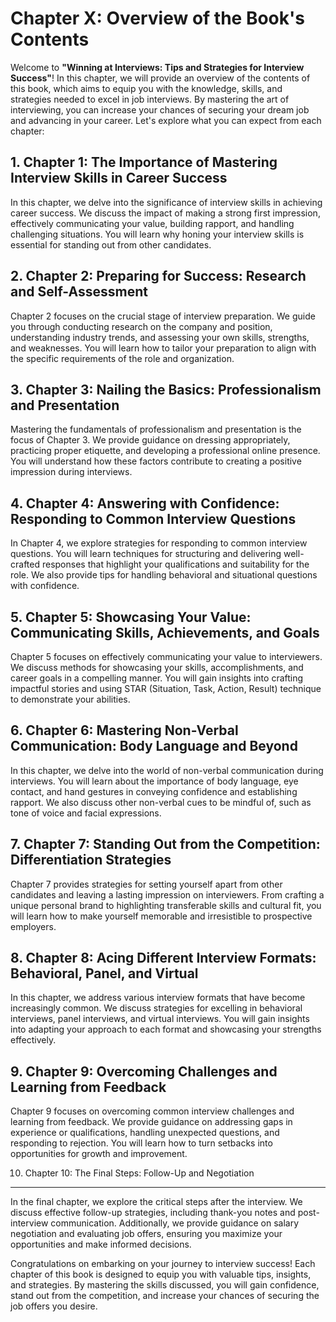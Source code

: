 Chapter X: Overview of the Book's Contents
==========================================

Welcome to **"Winning at Interviews: Tips and Strategies for Interview Success"**! In this chapter, we will provide an overview of the contents of this book, which aims to equip you with the knowledge, skills, and strategies needed to excel in job interviews. By mastering the art of interviewing, you can increase your chances of securing your dream job and advancing in your career. Let's explore what you can expect from each chapter:

1\. Chapter 1: The Importance of Mastering Interview Skills in Career Success
----------------------------------------------------------------------------

In this chapter, we delve into the significance of interview skills in achieving career success. We discuss the impact of making a strong first impression, effectively communicating your value, building rapport, and handling challenging situations. You will learn why honing your interview skills is essential for standing out from other candidates.

2\. Chapter 2: Preparing for Success: Research and Self-Assessment
-----------------------------------------------------------------

Chapter 2 focuses on the crucial stage of interview preparation. We guide you through conducting research on the company and position, understanding industry trends, and assessing your own skills, strengths, and weaknesses. You will learn how to tailor your preparation to align with the specific requirements of the role and organization.

3\. Chapter 3: Nailing the Basics: Professionalism and Presentation
------------------------------------------------------------------

Mastering the fundamentals of professionalism and presentation is the focus of Chapter 3. We provide guidance on dressing appropriately, practicing proper etiquette, and developing a professional online presence. You will understand how these factors contribute to creating a positive impression during interviews.

4\. Chapter 4: Answering with Confidence: Responding to Common Interview Questions
---------------------------------------------------------------------------------

In Chapter 4, we explore strategies for responding to common interview questions. You will learn techniques for structuring and delivering well-crafted responses that highlight your qualifications and suitability for the role. We also provide tips for handling behavioral and situational questions with confidence.

5\. Chapter 5: Showcasing Your Value: Communicating Skills, Achievements, and Goals
----------------------------------------------------------------------------------

Chapter 5 focuses on effectively communicating your value to interviewers. We discuss methods for showcasing your skills, accomplishments, and career goals in a compelling manner. You will gain insights into crafting impactful stories and using STAR (Situation, Task, Action, Result) technique to demonstrate your abilities.

6\. Chapter 6: Mastering Non-Verbal Communication: Body Language and Beyond
--------------------------------------------------------------------------

In this chapter, we delve into the world of non-verbal communication during interviews. You will learn about the importance of body language, eye contact, and hand gestures in conveying confidence and establishing rapport. We also discuss other non-verbal cues to be mindful of, such as tone of voice and facial expressions.

7\. Chapter 7: Standing Out from the Competition: Differentiation Strategies
---------------------------------------------------------------------------

Chapter 7 provides strategies for setting yourself apart from other candidates and leaving a lasting impression on interviewers. From crafting a unique personal brand to highlighting transferable skills and cultural fit, you will learn how to make yourself memorable and irresistible to prospective employers.

8\. Chapter 8: Acing Different Interview Formats: Behavioral, Panel, and Virtual
-------------------------------------------------------------------------------

In this chapter, we address various interview formats that have become increasingly common. We discuss strategies for excelling in behavioral interviews, panel interviews, and virtual interviews. You will gain insights into adapting your approach to each format and showcasing your strengths effectively.

9\. Chapter 9: Overcoming Challenges and Learning from Feedback
--------------------------------------------------------------

Chapter 9 focuses on overcoming common interview challenges and learning from feedback. We provide guidance on addressing gaps in experience or qualifications, handling unexpected questions, and responding to rejection. You will learn how to turn setbacks into opportunities for growth and improvement.

10. Chapter 10: The Final Steps: Follow-Up and Negotiation
----------------------------------------------------------

In the final chapter, we explore the critical steps after the interview. We discuss effective follow-up strategies, including thank-you notes and post-interview communication. Additionally, we provide guidance on salary negotiation and evaluating job offers, ensuring you maximize your opportunities and make informed decisions.

Congratulations on embarking on your journey to interview success! Each chapter of this book is designed to equip you with valuable tips, insights, and strategies. By mastering the skills discussed, you will gain confidence, stand out from the competition, and increase your chances of securing the job offers you desire.
